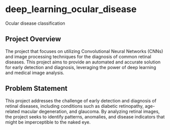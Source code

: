 # deep_learning_ocular_disease
Ocular disease classification


## Project Overview

The project that focuses on utilizing Convolutional Neural Networks (CNNs) and image processing techniques for the diagnosis of common retinal diseases. This project aims to provide an automated and accurate solution for early detection and diagnosis, leveraging the power of deep learning and medical image analysis.

## Problem Statement

This project addresses the challenge of early detection and diagnosis of retinal diseases, including conditions such as diabetic retinopathy, age-related macular degeneration, and glaucoma. By analyzing retinal images, the project seeks to identify patterns, anomalies, and disease indicators that might be imperceptible to the naked eye.

